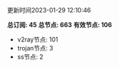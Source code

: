 更新时间2023-01-29 12:10:46

**总订阅: 45**
**总节点: 663**
**有效节点: 106**
- v2ray节点: 101
- trojan节点: 3
- ss节点: 2
